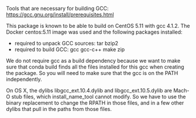 Tools that are necessary for building GCC:
https://gcc.gnu.org/install/prerequisites.html

This package is known to be able to build on CentOS 5.11 with gcc 4.1.2.
The Docker centos:5.11 image was used and the following packages installed:

* required to unpack GCC sources:
    tar bzip2
* required to build GCC:
    gcc gcc-c++ make zip

We do not require gcc as a build dependency because we want to make sure that
conda build finds all the files installed for this gcc when creating the
package. So you will need to make sure that the gcc is on the PATH
independently.

On OS X, the dylibs libgcc_ext.10.4.dylib and libgcc_ext.10.5.dylib are Mach-O
stub files, which install_name_tool cannot modify. So we have to use the
binary replacement to change the RPATH in those files, and in a few other
dylibs that pull in the paths from those files.
